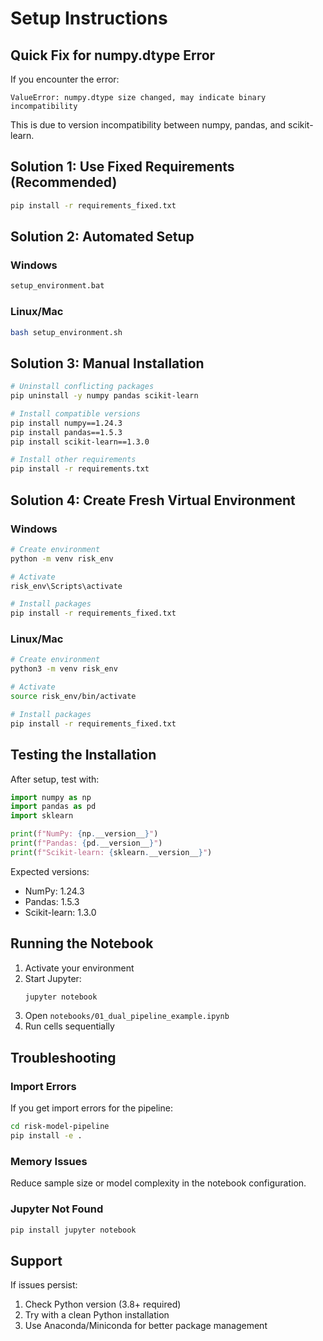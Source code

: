 # Setup Instructions

## Quick Fix for numpy.dtype Error

If you encounter the error:
```
ValueError: numpy.dtype size changed, may indicate binary incompatibility
```

This is due to version incompatibility between numpy, pandas, and scikit-learn.

## Solution 1: Use Fixed Requirements (Recommended)

```bash
pip install -r requirements_fixed.txt
```

## Solution 2: Automated Setup

### Windows
```bash
setup_environment.bat
```

### Linux/Mac
```bash
bash setup_environment.sh
```

## Solution 3: Manual Installation

```bash
# Uninstall conflicting packages
pip uninstall -y numpy pandas scikit-learn

# Install compatible versions
pip install numpy==1.24.3
pip install pandas==1.5.3
pip install scikit-learn==1.3.0

# Install other requirements
pip install -r requirements.txt
```

## Solution 4: Create Fresh Virtual Environment

### Windows
```bash
# Create environment
python -m venv risk_env

# Activate
risk_env\Scripts\activate

# Install packages
pip install -r requirements_fixed.txt
```

### Linux/Mac
```bash
# Create environment
python3 -m venv risk_env

# Activate
source risk_env/bin/activate

# Install packages
pip install -r requirements_fixed.txt
```

## Testing the Installation

After setup, test with:
```python
import numpy as np
import pandas as pd
import sklearn

print(f"NumPy: {np.__version__}")
print(f"Pandas: {pd.__version__}")
print(f"Scikit-learn: {sklearn.__version__}")
```

Expected versions:
- NumPy: 1.24.3
- Pandas: 1.5.3
- Scikit-learn: 1.3.0

## Running the Notebook

1. Activate your environment
2. Start Jupyter:
   ```bash
   jupyter notebook
   ```
3. Open `notebooks/01_dual_pipeline_example.ipynb`
4. Run cells sequentially

## Troubleshooting

### Import Errors
If you get import errors for the pipeline:
```bash
cd risk-model-pipeline
pip install -e .
```

### Memory Issues
Reduce sample size or model complexity in the notebook configuration.

### Jupyter Not Found
```bash
pip install jupyter notebook
```

## Support

If issues persist:
1. Check Python version (3.8+ required)
2. Try with a clean Python installation
3. Use Anaconda/Miniconda for better package management